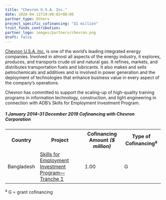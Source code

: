 ```yaml
---
title: "Chevron U.S.A. Inc."
date: 2020-04-11T19:08:02+08:00
partner_type: Others
project_specific_cofinancing: "$1 million"
trust_funds_contribution: 
partner_logo: images/partners/chevron.png
draft: false
---
```


<a href="https://www.chevron.com/">Chevron U.S.A. Inc.</a> is one of the world’s leading integrated energy companies. Involved in almost all aspects of the energy industry, it explores, produces, and transports crude oil and natural gas. It refines, markets, and distributes transportation fuels and lubricants. It also makes and sells petrochemicals and additives and is involved in power generation and the deployment of technologies that enhance business value in every aspect of the company’s operations.

Chevron has committed to support the scaling-up of high-quality training programs in information technology, construction, and light engineering in connection with ADB’s Skills for Employment Investment Program.

##### _1 January 2014–31 December 2019_ Cofinancing with Chevron Corporation

<table class="table dr-partner-table">

<tr>
<th>Country</th>
<th>Project</th>
<th>Cofinancing Amount <em>($ million)</em></th>
<th>Type of Cofinancing<sup>a</sup></th>
</tr>
<tr>
<td>Bangladesh</td>
<td><a
href="https://www.adb.org/projects/42466-015/main" target="_blank">Skills
for Employment Investment Program—Tranche 1</a></td>
<td>1.00 </td>
<td>G</td>
</tr>
</table>


<p class="dr-footnote"><sup>a</sup> G = grant cofinancing</p>